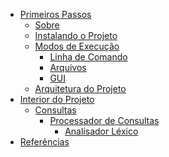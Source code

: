 * [Primeiros Passos](/#primeiros-passos)
  * [Sobre](/#sobre)
  * [Instalando o Projeto](/#instalando-o-projeto)
  * [Modos de Execução](/#modos-de-execução)
    * [Linha de Comando](/#linha-de-comando)
    * [Arquivos](/#arquivos)
    * [GUI](/#gui)
  * [Arquitetura do Projeto]()
* [Interior do Projeto]()
  * [Consultas]()
    * [Processador de Consultas]()
      * [Analisador Léxico]()
* [Referências]()